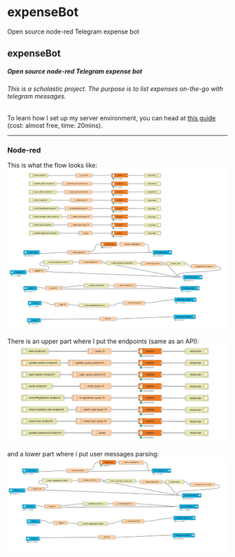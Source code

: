 # expenseBot
Open source node-red Telegram expense bot

## expenseBot
##### Open source node-red Telegram expense bot
###### This is a scholastic project. The purpose is to list expenses on-the-go with telegram messages.
To learn how I set up my server environment, you can head at [this guide](https://github.com/g-flex/linux-ami-setup) (cost: almost free, time: 20mins).
***


### Node-red
This is what the flow looks like:
![Expense Bot flow](/screens/all%20flow.png)

There is an upper part where I put the endpoints (same as an API):
![Expense Bot API](/screens/endpoints.png)

and a lower part where i put user messages parsing:
![Expense Bot messages](/screens/user%20messages.png)

